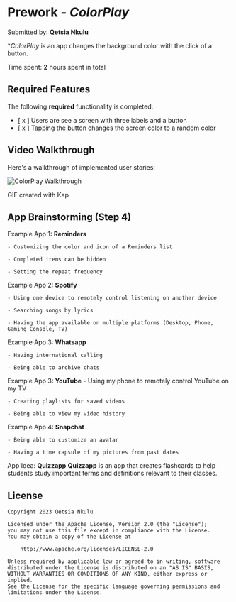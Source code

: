# Prework - *ColorPlay*

Submitted by: **Qetsia Nkulu**

**ColorPlay* is an app changes the background color with the click of a button.

Time spent: **2** hours spent in total

## Required Features

The following **required** functionality is completed:

- [ x ] Users are see a screen with three labels and a button
- [ x ] Tapping the button changes the screen color to a random color
 
## Video Walkthrough

Here's a walkthrough of implemented user stories:

<img src='https://i.imgur.com/cvksoDN.gif' title='ColorPlay Walkthrough' width='' alt='ColorPlay Walkthrough' />

GIF created with Kap

## App Brainstorming (Step 4)

Example App 1: **Reminders** 
	
 	- Customizing the color and icon of a Reminders list 
 
	- Completed items can be hidden  
 
	- Setting the repeat frequency 

Example App 2: **Spotify** 
		
  	- Using one device to remotely control listening on another device 
 
	- Searching songs by lyrics  
 
	- Having the app available on multiple platforms (Desktop, Phone, Gaming Console, TV) 

Example App 3: **Whatsapp** 
	
 	- Having international calling 
 
	- Being able to archive chats 

Example App 3: **YouTube** 
	- Using my phone to remotely control YouTube on my TV
 
	- Creating playlists for saved videos 
 
	- Being able to view my video history 
 

Example App 4: **Snapchat** 
	
 	- Being able to customize an avatar 

	- Having a time capsule of my pictures from past dates 



App Idea: **Quizzapp**
**Quizzapp** is an app that creates flashcards to help students study important terms and definitions relevant to their classes. 


## License

    Copyright 2023 Qetsia Nkulu 

    Licensed under the Apache License, Version 2.0 (the "License");
    you may not use this file except in compliance with the License.
    You may obtain a copy of the License at

        http://www.apache.org/licenses/LICENSE-2.0

    Unless required by applicable law or agreed to in writing, software
    distributed under the License is distributed on an "AS IS" BASIS,
    WITHOUT WARRANTIES OR CONDITIONS OF ANY KIND, either express or implied.
    See the License for the specific language governing permissions and
    limitations under the License.
